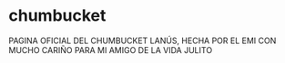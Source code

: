 # chumbucket

PAGINA OFICIAL DEL CHUMBUCKET LANÚS, HECHA POR EL EMI CON MUCHO CARIÑO PARA MI AMIGO DE LA VIDA JULITO
